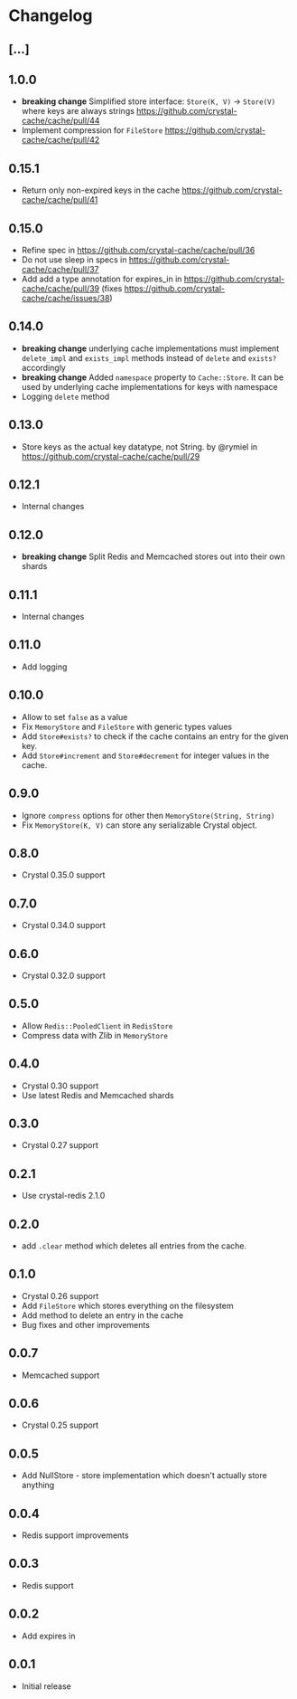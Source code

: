 # Changelog

## [...]

## 1.0.0

* **breaking change** Simplified store interface: `Store(K, V)` → `Store(V)` where keys are always strings https://github.com/crystal-cache/cache/pull/44
* Implement compression for `FileStore` https://github.com/crystal-cache/cache/pull/42

## 0.15.1

* Return only non-expired keys in the cache https://github.com/crystal-cache/cache/pull/41

## 0.15.0

* Refine spec in https://github.com/crystal-cache/cache/pull/36
* Do not use sleep in specs in https://github.com/crystal-cache/cache/pull/37
* Add add a type annotation for expires_in in https://github.com/crystal-cache/cache/pull/39 (fixes https://github.com/crystal-cache/cache/issues/38)

## 0.14.0

* **breaking change** underlying cache implementations must implement `delete_impl` and `exists_impl` methods instead of `delete` and `exists?` accordingly
* **breaking change** Added `namespace` property to `Cache::Store`. It can be used by underlying cache implementations for keys with namespace
* Logging `delete` method

## 0.13.0

* Store keys as the actual key datatype, not String. by @rymiel in https://github.com/crystal-cache/cache/pull/29

## 0.12.1

* Internal changes

## 0.12.0

* **breaking change** Split Redis and Memcached stores out into their own shards

## 0.11.1

* Internal changes

## 0.11.0

* Add logging

## 0.10.0

* Allow to set `false` as a value
* Fix `MemoryStore` and `FileStore` with generic types values
* Add `Store#exists?` to check if the cache contains an entry for the given key.
* Add `Store#increment` and `Store#decrement` for integer values in the cache.

## 0.9.0

* Ignore `compress` options for other then `MemoryStore(String, String)`
* Fix `MemoryStore(K, V)` can store any serializable Crystal object.

## 0.8.0

* Crystal 0.35.0 support

## 0.7.0

* Crystal 0.34.0 support

## 0.6.0

* Crystal 0.32.0 support

## 0.5.0

* Allow `Redis::PooledClient` in `RedisStore`
* Compress data with Zlib in `MemoryStore`

## 0.4.0

* Crystal 0.30 support
* Use latest Redis and Memcached shards

## 0.3.0

* Crystal 0.27 support

## 0.2.1

* Use crystal-redis 2.1.0

## 0.2.0

* add `.clear` method which deletes all entries from the cache.

## 0.1.0

* Crystal 0.26 support
* Add `FileStore` which stores everything on the filesystem
* Add method to delete an entry in the cache
* Bug fixes and other improvements

## 0.0.7

* Memcached support

## 0.0.6

* Crystal 0.25 support

## 0.0.5

* Add NullStore - store implementation which doesn't actually store anything

## 0.0.4

* Redis support improvements

## 0.0.3

* Redis support

## 0.0.2

* Add expires in

## 0.0.1

* Initial release
